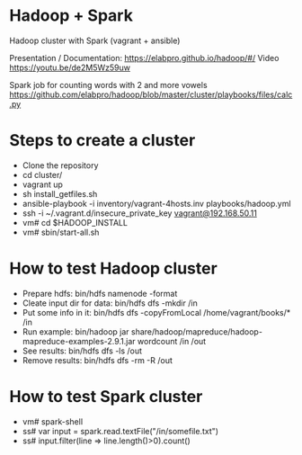 # Hadoop + Spark
Hadoop cluster with Spark (vagrant + ansible)

Presentation / Documentation: https://elabpro.github.io/hadoop/#/
Video https://youtu.be/de2M5Wz59uw

Spark job for counting words with 2 and more vowels https://github.com/elabpro/hadoop/blob/master/cluster/playbooks/files/calc.py

# Steps to create a cluster

 -   Clone the repository
 -   cd cluster/
 -   vagrant up
 -   sh install_getfiles.sh
 -   ansible-playbook -i inventory/vagrant-4hosts.inv playbooks/hadoop.yml
 -   ssh -i ~/.vagrant.d/insecure_private_key vagrant@192.168.50.11
 -   vm# cd $HADOOP_INSTALL
 -   vm# sbin/start-all.sh

# How to test Hadoop cluster

 -   Prepare hdfs: bin/hdfs namenode -format
 -   Cleate input dir for data: bin/hdfs dfs -mkdir /in
 -   Put some info in it: bin/hdfs dfs -copyFromLocal /home/vagrant/books/* /in
 -   Run example: bin/hadoop jar share/hadoop/mapreduce/hadoop-mapreduce-examples-2.9.1.jar wordcount /in /out
 -   See results: bin/hdfs dfs -ls /out
 -   Remove results: bin/hdfs dfs -rm -R /out

# How to test Spark cluster

 -   vm# spark-shell
 -   ss# var input = spark.read.textFile("/in/somefile.txt")
 -   ss# input.filter(line => line.length()>0).count()
